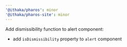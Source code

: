 ```yaml
---
'@ithaka/pharos': minor
'@ithaka/pharos-site': minor
---
```


Add dismissibility function to alert component:

* add `isDismissibility` property to `alert` component 
